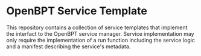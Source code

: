 # OpenBPT Service Template

This repository contains a collection of service templates that implement the interfact to the OpenBPT service manager. Service implementation may only require the implementation of a run function including the service logic and a manifest describing the service's metadata.
